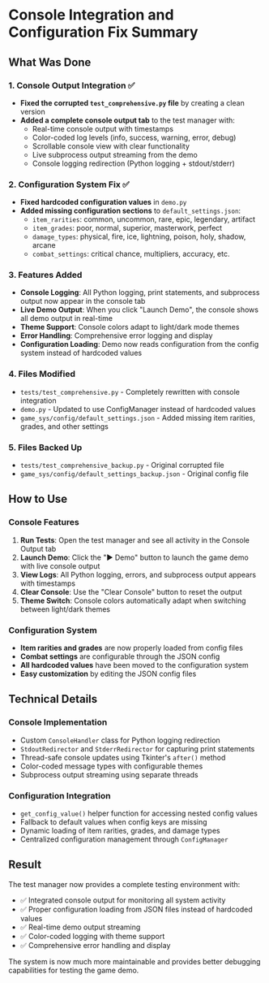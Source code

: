 # Console Integration and Configuration Fix Summary

## What Was Done

### 1. Console Output Integration ✅
- **Fixed the corrupted `test_comprehensive.py` file** by creating a clean version
- **Added a complete console output tab** to the test manager with:
  - Real-time console output with timestamps
  - Color-coded log levels (info, success, warning, error, debug)
  - Scrollable console view with clear functionality
  - Live subprocess output streaming from the demo
  - Console logging redirection (Python logging + stdout/stderr)

### 2. Configuration System Fix ✅
- **Fixed hardcoded configuration values** in `demo.py`
- **Added missing configuration sections** to `default_settings.json`:
  - `item_rarities`: common, uncommon, rare, epic, legendary, artifact
  - `item_grades`: poor, normal, superior, masterwork, perfect
  - `damage_types`: physical, fire, ice, lightning, poison, holy, shadow, arcane
  - `combat_settings`: critical chance, multipliers, accuracy, etc.

### 3. Features Added
- **Console Logging**: All Python logging, print statements, and subprocess output now appear in the console tab
- **Live Demo Output**: When you click "Launch Demo", the console shows all demo output in real-time
- **Theme Support**: Console colors adapt to light/dark mode themes
- **Error Handling**: Comprehensive error logging and display
- **Configuration Loading**: Demo now reads configuration from the config system instead of hardcoded values

### 4. Files Modified
- `tests/test_comprehensive.py` - Completely rewritten with console integration
- `demo.py` - Updated to use ConfigManager instead of hardcoded values
- `game_sys/config/default_settings.json` - Added missing item rarities, grades, and other settings

### 5. Files Backed Up
- `tests/test_comprehensive_backup.py` - Original corrupted file
- `game_sys/config/default_settings_backup.json` - Original config file

## How to Use

### Console Features
1. **Run Tests**: Open the test manager and see all activity in the Console Output tab
2. **Launch Demo**: Click the "▶ Demo" button to launch the game demo with live console output
3. **View Logs**: All Python logging, errors, and subprocess output appears with timestamps
4. **Clear Console**: Use the "Clear Console" button to reset the output
5. **Theme Switch**: Console colors automatically adapt when switching between light/dark themes

### Configuration System
- **Item rarities and grades** are now properly loaded from config files
- **Combat settings** are configurable through the JSON config
- **All hardcoded values** have been moved to the configuration system
- **Easy customization** by editing the JSON config files

## Technical Details

### Console Implementation
- Custom `ConsoleHandler` class for Python logging redirection
- `StdoutRedirector` and `StderrRedirector` for capturing print statements
- Thread-safe console updates using Tkinter's `after()` method
- Color-coded message types with configurable themes
- Subprocess output streaming using separate threads

### Configuration Integration
- `get_config_value()` helper function for accessing nested config values
- Fallback to default values when config keys are missing
- Dynamic loading of item rarities, grades, and damage types
- Centralized configuration management through `ConfigManager`

## Result
The test manager now provides a complete testing environment with:
- ✅ Integrated console output for monitoring all system activity
- ✅ Proper configuration loading from JSON files instead of hardcoded values
- ✅ Real-time demo output streaming
- ✅ Color-coded logging with theme support
- ✅ Comprehensive error handling and display

The system is now much more maintainable and provides better debugging capabilities for testing the game demo.
